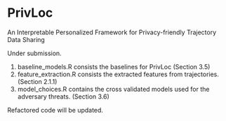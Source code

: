 # PrivLoc
An Interpretable Personalized Framework for Privacy-friendly Trajectory Data Sharing

Under submission.

1. baseline_models.R consists the baselines for PrivLoc (Section 3.5)
2. feature_extraction.R consists the extracted features from trajectories. (Section 2.1.1)
3. model_choices.R contains the cross validated models used for the adversary threats. (Section 3.6)

Refactored code will be updated.
